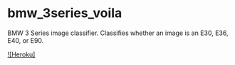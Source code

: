 # bmw_3series_voila
BMW 3 Series image classifier. 
Classifies whether an image is an E30, E36, E40, or E90.

[![Heroku]](https://bmw-3-series-classifier.herokuapp.com/)

